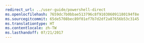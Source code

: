 ```yaml
---
redirect_url: ../user-guide/powershell-direct
ms.openlocfilehash: 7659dc7b0bbae513796c8f910306091180194f8e
ms.sourcegitcommit: 65de5708bec89f01ef7b7d2df2a87656b53c3145
ms.translationtype: HT
ms.contentlocale: zh-TW
ms.lasthandoff: 07/21/2017
---
```

